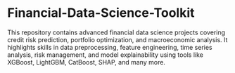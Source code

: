 # Financial-Data-Science-Toolkit
This repository contains advanced financial data science projects covering credit risk prediction, portfolio optimization, and macroeconomic analysis. It highlights skills in data preprocessing, feature engineering, time series analysis, risk management, and model explainability using tools like XGBoost, LightGBM, CatBoost, SHAP, and many more.

